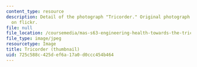 ```yaml
---
content_type: resource
description: Detail of the photograph "Tricorder." Original photograph by Trevor H
  on flickr.
file: null
file_location: /coursemedia/mas-s63-engineering-health-towards-the-tricorder-fall-2013/725c588c425def6a17a0d0ccc454b464_mas-s63f13-th.jpg
file_type: image/jpeg
resourcetype: Image
title: Tricorder (thumbnail)
uid: 725c588c-425d-ef6a-17a0-d0ccc454b464
---
```

